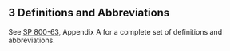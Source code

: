 <div class="breaker"></div>
<a name="definitions"></a>

## 3 Definitions and Abbreviations

See [SP 800-63](sp800-63-3.html), Appendix A for a complete set of definitions and abbreviations.
